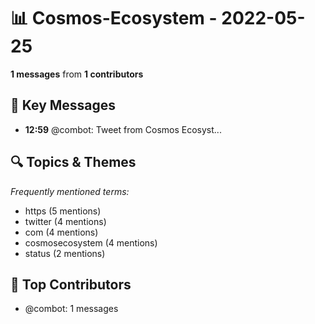 # 📊 Cosmos-Ecosystem - 2022-05-25
**1 messages** from **1 contributors**

## 💬 Key Messages
- **12:59** @combot: [‌‌‌‌‎⁠](https://twitter.com/CosmosEcosystem/status/1529447115717484544)Tweet from Cosmos Ecosyst...

## 🔍 Topics & Themes
*Frequently mentioned terms:*
- https (5 mentions)
- twitter (4 mentions)
- com (4 mentions)
- cosmosecosystem (4 mentions)
- status (2 mentions)

## 👥 Top Contributors
- @combot: 1 messages